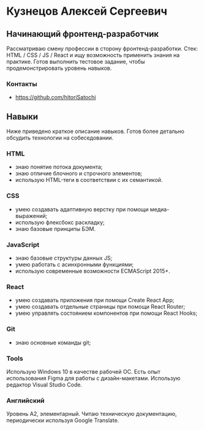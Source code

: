 # Кузнецов Алексей Сергеевич
## Начинающий фронтенд-разработчик

Рассматриваю смену профессии в сторону фронтенд-разработки. 
Стек: HTML / CSS / JS / React и ищу возможность применить знания на практике.
Готов выполнить тестовое задание, чтобы продемонстрировать уровень навыков.

### Контакты

- https://github.com/hitoriSatochi

## Навыки

Ниже приведено краткое описание навыков. Готов более детально обсудить технологии на собеседовании.

### HTML
- знаю понятие потока документа;
- знаю отличие блочного и строчного элементов;
- использую HTML-теги в соответствии с их семантикой.

### CSS
- умею создавать адаптивную верстку при помощи медиа-выражений;
- использую флексбокс раскладку;
- знаю базовые принципы БЭМ.

### JavaScript 
- знаю базовые структуры данных JS;
- умею работать с асинхронными функциями;
- использую современные возможности ECMAScript 2015+.

### React
- умею создавать приложения при помощи Create React App;
- умею создавать отдельные страницы при помощи React Router;
- умею управлять состоянием компонентов при помощи React Hooks;

### Git
- знаю основные команды git;


### Tools
Использую Windows 10 в качестве рабочей ОС. Есть опыт использования Figma для работы с дизайн-макетами. Использую редактор Visual Studio Code.

### Английский
Уровень A2, элементарный. Читаю техническую документацию, периодически используя Google Translate.
